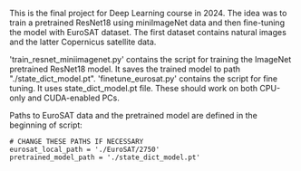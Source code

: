 This is the final project for Deep Learning course in 2024. The idea was to train a pretrained ResNet18 using
miniImageNet data and then fine-tuning the model with EuroSAT dataset. The first dataset contains
natural images and the latter Copernicus satellite data. 

'train_resnet_miniimagenet.py' contains the script for training the ImageNet pretrained ResNet18 model.
It saves the trained model to path "./state_dict_model.pt". 'finetune_eurosat.py' contains the script for fine tuning. It uses state_dict_model.pt file. 
These should work on both CPU-only and CUDA-enabled PCs.

Paths to EuroSAT data and the pretrained model are defined in the beginning of script:

	# CHANGE THESE PATHS IF NECESSARY
	eurosat_local_path = './EuroSAT/2750'
	pretrained_model_path = './state_dict_model.pt'
